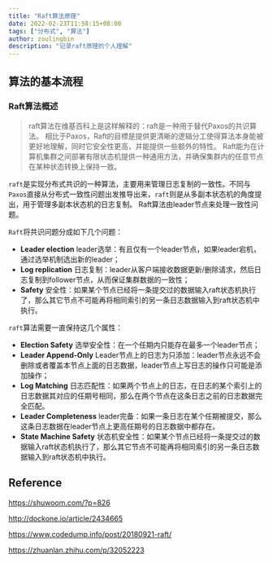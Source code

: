 ```yaml
---
title: "Raft算法原理"
date: 2022-02-23T11:58:15+08:00
tags: ["分布式", "算法"]
author: zoulingbin
description: "记录raft原理的个人理解"
---
```

<!--more-->
## 算法的基本流程
### Raft算法概述

> raft算法在维基百科上是这样解释的：raft是一种用于替代Paxos的共识算法。 相比于Paxos，Raft的目標是提供更清晰的逻辑分工使得算法本身能被更好地理解，同时它安全性更高，并能提供一些额外的特性。 Raft能为在计算机集群之间部署有限状态机提供一种通用方法，并确保集群内的任意节点在某种状态转换上保持一致。

`raft`是实现分布式共识的一种算法，主要用来管理日志复制的一致性。不同与`Paxos`直接从分布式一致性问题出发推导出来，`raft`则是从多副本状态机的角度提出，用于管理多副本状态机的日志复制。
Raft算法由leader节点来处理一致性问题。

`Raft`将共识问题分成如下几个问题：
- **Leader election** leader选举：有且仅有一个leader节点，如果leader宕机，通过选举机制选出新的leader；
- **Log replication** 日志复制：leader从客户端接收数据更新/删除请求，然后日志复制到follower节点，从而保证集群数据的一致性；
- **Safety** 安全性：如果某个节点已经将一条提交过的数据输入raft状态机执行了，那么其它节点不可能再将相同索引的另一条日志数据输入到raft状态机中执行。

`raft`算法需要一直保持这几个属性：
- **Election Safety** 选举安全性：在一个任期内只能存在最多一个leader节点；
- **Leader Append-Only** Leader节点上的日志为只添加：leader节点永远不会删除或者覆盖本节点上面的日志数据，leader节点上写日志的操作只可能是添加操作；
- **Log Matching** 日志匹配性：如果两个节点上的日志，在日志的某个索引上的日志数据其对应的任期号相同，那么在两个节点在这条日志之前的日志数据完全匹配。
- **Leader Completeness** leader完备：如果一条日志在某个任期被提交，那么这条日志数据在leader节点上更高任期号的日志数据中都存在。
- **State Machine Safety** 状态机安全性：如果某个节点已经将一条提交过的数据输入raft状态机执行了，那么其它节点不可能再将相同索引的另一条日志数据输入到raft状态机中执行。

## Reference
https://shuwoom.com/?p=826

http://dockone.io/article/2434665

https://www.codedump.info/post/20180921-raft/

https://zhuanlan.zhihu.com/p/32052223